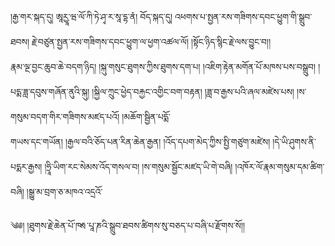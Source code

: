 ﻿  
།རྒྱ་གར་སྐད་དུ། ཨཱརྱཱ་ཝ་ལོ་ཀི་ཏེ་ཤྭ་ར་སཱ་དྷ་ནཾ། བོད་སྐད་དུ། འཕགས་པ་སྤྱན་རས་གཟིགས་དབང་ཕྱུག་གི་སྒྲུབ་ཐབས། རྗེ་བཙུན་སྤྱན་རས་གཟིགས་དབང་ཕྱུག་ལ་ཕྱག་འཚལ་ལོ། །སྟོང་ཉིད་སྙིང་རྗེ་ལས་བྱུང་བ།།  
རྣམ་ལྔ་བྱང་ཆུབ་ཆེ་བདག་ཉིད། །སྐུ་གསུང་ཐུགས་ཀྱིས་ཐུགས་དག་པ། །འཇིག་རྟེན་མགོན་པོ་མཁས་པས་བསྒྲུབ། །པདྨ་ཟླ་དབུས་གཞོན་ནུའི་སྐུ། །སྐྱིལ་ཀྲུང་ཕྱེད་བརྐྱང་འགྱིང་བག་བརྟན། །ཟླ་བ་རྒྱས་པའི་ཞལ་མཛེས་པས། །ས་གསུམ་བདག་གིར་གཟིགས་མཛད་པའོ། །མཆོག་སྦྱིན་པདྨོ་  
གཡས་དང་གཡོན། །རྒྱལ་བའི་ཅོད་པན་རིན་ཆེན་རྒྱན། །འོད་དཔག་མེད་ཀྱིས་སྤྱི་གཙུག་མཛེས། །དེ་ཡི་ཤུགས་ནི་པདྨར་རྒྱས། །ཧྲཱི་ཡིག་རང་སེམས་འོད་གསལ་བ། །ས་གསུམ་སྦྱོང་མཛད་ཡི་གེ་བཞི། །འཁོར་ལོ་རྣམ་གསུམ་དམ་ཚིག་བཞི། །སྒྱུ་མ་བྲག་ཅ་མཁའ་འདྲའོ་  
  
༄༅། །ཐུགས་རྗེ་ཆེན་པོ་ཁརྶ་པཱ་ཎའི་སྒྲུབ་ཐབས་ཚིགས་སུ་བཅད་པ་བཞི་པ་རྫོགས་སོ།།  
  
  
